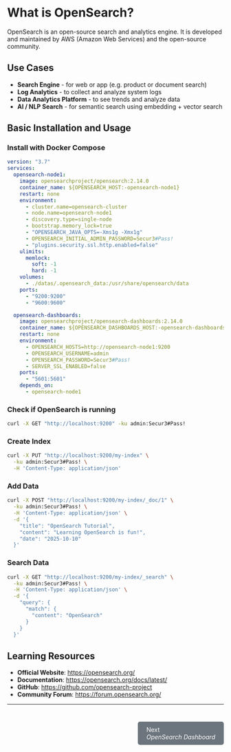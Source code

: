 # What is OpenSearch?

OpenSearch is an open-source search and analytics engine. It is developed and maintained by AWS (Amazon Web Services) and the open-source community.

## Use Cases

- **Search Engine** - for web or app (e.g. product or document search)
- **Log Analytics** - to collect and analyze system logs
- **Data Analytics Platform** - to see trends and analyze data
- **AI / NLP Search** - for semantic search using embedding + vector search

## Basic Installation and Usage

### Install with Docker Compose

```yaml
version: "3.7"
services:
  opensearch-node1:
    image: opensearchproject/opensearch:2.14.0
    container_name: ${OPENSEARCH_HOST:-opensearch-node1}
    restart: none
    environment:
      - cluster.name=opensearch-cluster
      - node.name=opensearch-node1
      - discovery.type=single-node
      - bootstrap.memory_lock=true
      - "OPENSEARCH_JAVA_OPTS=-Xms1g -Xmx1g"
      - OPENSEARCH_INITIAL_ADMIN_PASSWORD=Secur3#Pass!
      - "plugins.security.ssl.http.enabled=false"
    ulimits:
      memlock:
        soft: -1
        hard: -1
    volumes:
      - ./datas/.opensearch_data:/usr/share/opensearch/data
    ports:
      - "9200:9200"
      - "9600:9600"

  opensearch-dashboards:
    image: opensearchproject/opensearch-dashboards:2.14.0
    container_name: ${OPENSEARCH_DASHBOARDS_HOST:-opensearch-dashboards}
    restart: none
    environment:
      - OPENSEARCH_HOSTS=http://opensearch-node1:9200
      - OPENSEARCH_USERNAME=admin
      - OPENSEARCH_PASSWORD=Secur3#Pass!
      - SERVER_SSL_ENABLED=false
    ports:
      - "5601:5601"
    depends_on:
      - opensearch-node1
```

### Check if OpenSearch is running

```bash
curl -X GET "http://localhost:9200" -ku admin:Secur3#Pass!
```

### Create Index

```bash
curl -X PUT "http://localhost:9200/my-index" \
  -ku admin:Secur3#Pass! \
  -H 'Content-Type: application/json'
```

### Add Data

```bash
curl -X POST "http://localhost:9200/my-index/_doc/1" \
  -ku admin:Secur3#Pass! \
  -H 'Content-Type: application/json' \
  -d '{
    "title": "OpenSearch Tutorial",
    "content": "Learning OpenSearch is fun!",
    "date": "2025-10-10"
  }'
```

### Search Data

```bash
curl -X GET "http://localhost:9200/my-index/_search" \
  -ku admin:Secur3#Pass! \
  -H 'Content-Type: application/json' \
  -d '{
    "query": {
      "match": {
        "content": "OpenSearch"
      }
    }
  }'
```

## Learning Resources

- **Official Website**: <https://opensearch.org/>
- **Documentation**: <https://opensearch.org/docs/latest/>
- **GitHub**: <https://github.com/opensearch-project>
- **Community Forum**: <https://forum.opensearch.org/>

--------------------------------------------------------------------------------

<div style="display: flex; justify-content: end; margin-top: 40px;">
  <a href="/#/database/opensearch/opensearch-dashboard" style="padding: 10px 20px; background-color: #6c757d; color: white; text-decoration: none; border-radius: 5px;">
        Next<br>
        <i>OpenSearch Dashboard</i></a>
</div>
